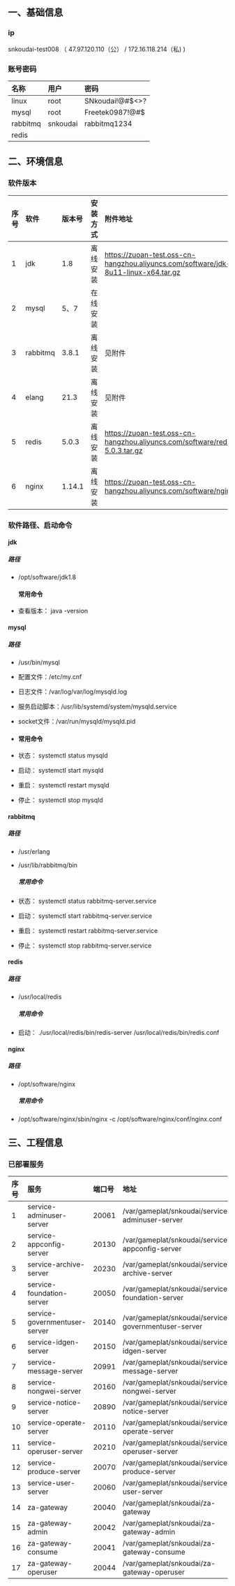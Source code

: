 ## 一、基础信息

### ip

snkoudai-test008 （ 47.97.120.110（公） / 172.16.118.214（私) )

### 账号密码

| 名称     | 用户     | 密码            |
| :------- | :------- | :-------------- |
| linux    | root     | SNkoudai!@#$<>? |
| mysql    | root     | Freetek0987!@#$ |
| rabbitmq | snkoudai | rabbitmq1234    |
| redis    |          |                 |

## 二、环境信息

### 软件版本

| 序号 | 软件     | 版本号 | 安装方式 | 附件地址                                                     |
| :--- | :------- | :----- | :------- | :----------------------------------------------------------- |
| 1    | jdk      | 1.8    | 离线安装 | https://zuoan-test.oss-cn-hangzhou.aliyuncs.com/software/jdk-8u11-linux-x64.tar.gz |
| 2    | mysql    | 5、7   | 在线安装 |                                                              |
| 3    | rabbitmq | 3.8.1  | 离线安装 | 见附件                                                       |
| 4    | elang    | 21.3   | 离线安装 | 见附件                                                       |
| 5    | redis    | 5.0.3  | 离线安装 | https://zuoan-test.oss-cn-hangzhou.aliyuncs.com/software/redis-5.0.3.tar.gz |
| 6    | nginx    | 1.14.1 | 离线安装 | https://zuoan-test.oss-cn-hangzhou.aliyuncs.com/software/nginx.zip |

### 软件路径、启动命令

#### jdk

##### 路径

- /opt/software/jdk1.8

  #### 常用命令

  

- 查看版本： java -version

#### mysql

##### 路径

- /usr/bin/mysql

- 配置文件：/etc/my.cnf

- 日志文件：/var/log/var/log/mysqld.log

- 服务启动脚本：/usr/lib/systemd/system/mysqld.service

- socket文件：/var/run/mysqld/mysqld.pid

- #### 常用命令

- 状态： systemctl status mysqld

- 启动： systemctl start mysqld

- 重启： systemctl restart mysqld

- 停止： systemctl stop mysqld

#### rabbitmq

##### 路径

- /usr/erlang

- /usr/lib/rabbitmq/bin

  ##### 常用命令

- 状态： systemctl status rabbitmq-server.service

- 启动： systemctl start rabbitmq-server.service

- 重启： systemctl restart rabbitmq-server.service

- 停止： systemctl stop rabbitmq-server.service

#### redis

##### 路径

- /usr/local/redis

  ##### 常用命令

- 启动： ./usr/local/redis/bin/redis-server /usr/local/redis/bin/redis.conf

#### nginx

##### 路径

- /opt/software/nginx

  ##### 常用命令

- /opt/software/nginx/sbin/nginx -c /opt/software/nginx/conf/nginx.conf

## 三、工程信息

### 已部署服务

| 序号 | 服务                          | 端口号 | 地址                                                 |
| :--- | :---------------------------- | :----- | :--------------------------------------------------- |
| 1    | service-adminuser-server      | 20061  | /var/gameplat/snkoudai/service-adminuser-server      |
| 2    | service-appconfig-server      | 20130  | /var/gameplat/snkoudai/service-appconfig-server      |
| 3    | service-archive-server        | 20230  | /var/gameplat/snkoudai/service-archive-server        |
| 4    | service-foundation-server     | 20050  | /var/gameplat/snkoudai/service-foundation-server     |
| 5    | service-governmentuser-server | 20140  | /var/gameplat/snkoudai/service-governmentuser-server |
| 6    | service-idgen-server          | 20150  | /var/gameplat/snkoudai/service-idgen-server          |
| 7    | service-message-server        | 20991  | /var/gameplat/snkoudai/service-message-server        |
| 8    | service-nongwei-server        | 20160  | /var/gameplat/snkoudai/service-nongwei-server        |
| 9    | service-notice-server         | 20890  | /var/gameplat/snkoudai/service-notice-server         |
| 10   | service-operate-server        | 20110  | /var/gameplat/snkoudai/service-operate-server        |
| 11   | service-operuser-server       | 20210  | /var/gameplat/snkoudai/service-operuser-server       |
| 12   | service-produce-server        | 20070  | /var/gameplat/snkoudai/service-produce-server        |
| 13   | service-user-server           | 20060  | /var/gameplat/snkoudai/service-user-server           |
| 14   | za-gateway                    | 20040  | /var/gameplat/snkoudai/za-gateway                    |
| 15   | za-gateway-admin              | 20042  | /var/gameplat/snkoudai/za-gateway-admin              |
| 16   | za-gateway-consume            | 20041  | /var/gameplat/snkoudai/za-gateway-consume            |
| 17   | za-gateway-operuser           | 20044  | /var/gameplat/snkoudai/za-gateway-operuser           |
